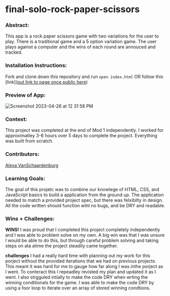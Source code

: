 # final-solo-rock-paper-scissors

### Abstract:
[//]: <> (Briefly describe what you built and its features. What problem is the app solving? How does this application solve that problem?)
This app is a rock paper scissors game with two variations for the user to play. There is a traditional game and a 5 option variation game. The user plays against a computer and the wins of each round are annouced and tracked.

### Installation Instructions:
[//]: <> (What steps does a person have to take to get your app cloned down and running?)
Fork and clone down this repository and run `open index.html` OR follow this [link]([put link to page once public here](https://alexavanschaardenburg.github.io/final-solo-rock-paper-scissors/))

### Preview of App:
[//]: <> (Provide ONE gif or screenshot of your application - choose the "coolest" piece of functionality to show off.)
![Screenshot 2023-04-26 at 12 31 58 PM](https://user-images.githubusercontent.com/125763236/234670117-7054af33-fb43-449f-a3b0-258c80452123.png)


### Context:
[//]: <> (Give some context for the project here. How long did you have to work on it? How far into the Turing program are you?)
This project was completed at the end of Mod 1 independently. I worked for approximatley 3-6 hours over 5 days to complete the project. Everything was built from scratch.

### Contributors:
[//]: <> (Who worked on this application? Link to their GitHubs.)
[Alexa VanSchaardenburg](https://github.com/AlexaVanSchaardenburg)

### Learning Goals:
[//]: <> (What were the learning goals of this project? What tech did you work with?)
The goal of this projetc was to combine our knowlege of HTML, CSS, and JavaScript basics to build a application from the ground up. The application needed to match a provided project spec, but there was felxibilty in design. All the code written should function wiht no bugs, and be DRY and readable.

### Wins + Challenges:
[//]: <> (What are 2-3 wins you have from this project? What were some challenges you faced - and how did you get over them?)
**WINS!**
I was proud that I completed this project completely independently and I was able to problem solve on my own. A big win was that I was unsure I would be able to do this, but through careful problem solving and taking steps on ata atime the project steadily came together.

**challenges**
I had a really hard time with planning out my work for this porject without the provided iterations that we had on previous projects. This meant it was hard for me to gauge how far along I was inthe porject as I went. To conteract this I repeadley revisted my plan and updated it as I went. I also strgguled intially to make the code DRY when wrting the winning conditionals for the game. I was able to make the code DRY by using a foor loop to iterate over an array of stored winning condtions.
